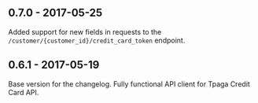 ## 0.7.0 - 2017-05-25

Added support for new fields in requests to the 
`/customer/{customer_id}/credit_card_token` endpoint.

## 0.6.1 - 2017-05-19

Base version for the changelog. Fully functional API client for Tpaga Credit
Card API.
